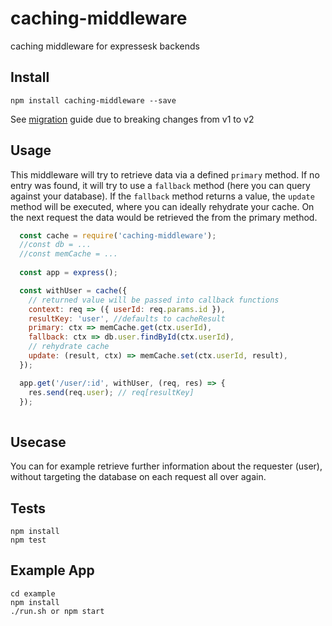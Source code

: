 # caching-middleware
caching middleware for expressesk backends

## Install

`npm install caching-middleware --save`

See [migration](https://github.com/mklan/caching-middleware/wiki/Migration-Guide-1.00----2.00) guide due to breaking changes from v1 to v2

## Usage

This middleware will try to retrieve data via a defined `primary` method.
If no entry was found, it will try to use a `fallback` method (here you can query against your database). If the `fallback` method returns a value, the `update`
method will be executed, where you can ideally rehydrate your cache. On the next request the data would be retrieved the from the primary method.


```javascript
  const cache = require('caching-middleware');
  //const db = ...
  //const memCache = ...
  
  const app = express();

  const withUser = cache({
    // returned value will be passed into callback functions
    context: req => ({ userId: req.params.id }),
    resultKey: 'user', //defaults to cacheResult
    primary: ctx => memCache.get(ctx.userId),
    fallback: ctx => db.user.findById(ctx.userId),
    // rehydrate cache
    update: (result, ctx) => memCache.set(ctx.userId, result),
  });

  app.get('/user/:id', withUser, (req, res) => {
    res.send(req.user); // req[resultKey]
  });
  
```

## Usecase

You can for example retrieve further information about the requester (user), without targeting the database on each
request all over again. 

## Tests

```
npm install
npm test
```

## Example App

```
cd example
npm install
./run.sh or npm start
```
